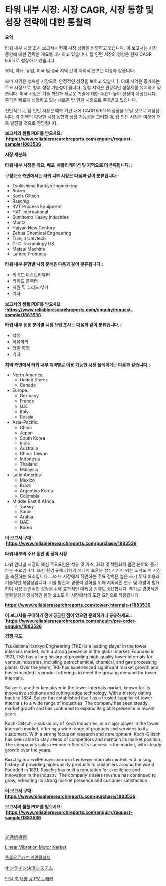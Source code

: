 <p><h1>타워 내부 시장: 시장 CAGR, 시장 동향 및 성장 전략에 대한 통찰력</h1></p><p><strong>요약</strong></p>
<p><p>타워 내부 시장 조사 보고서는 현재 시장 상황을 반영하고 있습니다. 이 보고서는 시장 동향에 대한 간략한 개요를 제시하고 있습니다. 탑 인턴 시장의 경향은 현재 CAGR 6.6%로 성장하고 있습니다.</p><p>북미, 아태, 유럽, 미국 및 중국 지역 간의 지리적 분포는 다음과 같습니다.</p><p>북미 지역은 성숙한 시장으로, 안정적인 성장을 보이고 있습니다. 아태 지역은 증가하는 주요 시장으로, 향후 성장 가능성이 큽니다. 유럽 지역은 안정적인 성장세를 유지하고 있습니다. 미국 시장은 기술 혁신과 새로운 기술에 대한 수요가 높아 성장이 예상됩니다. 중국은 빠르게 성장하고 있는 새로운 탑 인턴 시장으로 주목받고 있습니다.</p><p>전반적으로, 탑 인턴 시장은 예측 기간 내에 CAGR 6.6%의 성장을 보일 것으로 예상됩니다. 각 지역의 다양한 시장 동향과 성장 가능성을 고려할 때, 탑 인턴 시장은 미래에 더욱 발전할 것으로 전망됩니다.</p></p>
<p><strong>보고서의 샘플 PDF를 받으세요: &nbsp;<a href="https://www.reliableresearchreports.com/enquiry/request-sample/1883536">https://www.reliableresearchreports.com/enquiry/request-sample/1883536</a></strong></p>
<p><strong>시장 세분화:</strong></p>
<p><strong> 타워 내부 시장은 개요, 배포, 애플리케이션 및 지역으로 더 분류됩니다. :</strong></p>
<p><strong>구성요소 측면에서는 타워 내부 시장은 다음과 같이 분류됩니다.:</strong></p>
<p><ul><li>Tsukishima Kankyo Engineering</li><li>Sulzer</li><li>Koch-Glitsch</li><li>Raschig</li><li>RVT Process Equipment</li><li>HAT International</li><li>Sumitomo Heavy Industries</li><li>Montz</li><li>Haiyan New Century</li><li>Zehua Chemical Engineering</li><li>Tianjin Univtech</li><li>GTC Technology US</li><li>Matsui Machine</li><li>Lantec Products</li></ul></p>
<p><strong> 타워 내부 유형별 시장 분석은 다음과 같이 분류됩니다.:</strong></p>
<p><ul><li>리퀴드 디스트리뷰터</li><li>리퀴드 콜렉터</li><li>지원 및 그리드 찾기</li><li>기타</li></ul></p>
<p><strong>보고서의 샘플 PDF를 받으세요 :<a href="https://www.reliableresearchreports.com/enquiry/request-sample/1883536">https://www.reliableresearchreports.com/enquiry/request-sample/1883536</a></strong></p>
<p><strong> 타워 내부 응용 분야별 시장 산업 조사는 다음과 같이 분류됩니다.:</strong></p>
<p><ul><li>석유</li><li>석유화학</li><li>정밀 화학</li><li>기타</li></ul></p>
<p><strong>지역 측면에서 타워 내부 지역별로 이용 가능한 시장 플레이어는 다음과 같습니다.:</strong></p>
<p><ul>
    <li>
        North America:
        <ul>
            <li>United States</li>
            <li>Canada</li>
        </ul>
    </li>
    <li>
        Europe:
        <ul>
            <li>Germany</li>
            <li>France</li>
            <li>U.K.</li>
            <li>Italy</li>
            <li>Russia</li>
        </ul>
    </li>
    <li>
        Asia-Pacific:
        <ul>
            <li>China</li>
            <li>Japan</li>
            <li>South Korea</li>
            <li>India</li>
            <li>Australia</li>
            <li>China Taiwan</li>
            <li>Indonesia</li>
            <li>Thailand</li>
            <li>Malaysia</li>
        </ul>
    </li>
    <li>
        Latin America:
        <ul>
            <li>Mexico</li>
            <li>Brazil</li>
            <li>Argentina Korea</li>
            <li>Colombia</li>
        </ul>
    </li>
    <li>
        Middle East & Africa:
        <ul>
            <li>Turkey</li>
            <li>Saudi</li>
            <li>Arabia</li>
            <li>UAE</li>
            <li>Korea</li>
        </ul>
    </li>
    </ul></p>
<p><strong>이 보고서 구매: &nbsp;<a href="https://www.reliableresearchreports.com/purchase/1883536">https://www.reliableresearchreports.com/purchase/1883536</a></strong></p>
<p><strong>타워 내부의 주요 동인 및 장벽 시장</strong></p>
<p><p>타워 인터널 시장의 핵심 주도요인은 석유 및 가스, 화학 및 석탄화력 발전 분야의 증가하는 수요입니다. 또한 환경 규제 강화와 에너지 효율을 향상시키기 위한 노력도 이 시장을 촉진하는 요소입니다. 그러나 시장에서 직면하는 주요 장벽은 높은 초기 투자 비용과 기술적인 복잡성입니다. 기술 발전과 경쟁력 강화를 위해 지속적인 연구 및 개발이 필요하며 시장 전반적인 성장을 위해 효과적인 마케팅 전략도 중요합니다. 추가로 경영적인 불확실성과 정치적인 불안 요소도 이 시장에서의 도전 요인으로 작용합니다.</p></p>
<p><strong><a href="https://www.reliableresearchreports.com/tower-internals-r1883536">https://www.reliableresearchreports.com/tower-internals-r1883536</a></strong></p>
<p><strong>이 보고서를 구매하기 전에 궁금한 점이 있으면 문의하거나 공유하세요.: &nbsp;<a href="https://www.reliableresearchreports.com/enquiry/pre-order-enquiry/1883536">https://www.reliableresearchreports.com/enquiry/pre-order-enquiry/1883536</a></strong></p>
<p><strong>경쟁 구도</strong></p>
<p><p>Tsukishima Kankyo Engineering (TKE) is a leading player in the tower internals market, with a strong presence in the global market. Founded in 1921, TKE has a long history of providing high-quality tower internals for various industries, including petrochemical, chemical, and gas processing plants. Over the years, TKE has experienced significant market growth and has expanded its product offerings to meet the growing demand for tower internals.</p><p>Sulzer is another key player in the tower internals market, known for its innovative solutions and cutting-edge technology. With a history dating back to 1834, Sulzer has established itself as a trusted supplier of tower internals to a wide range of industries. The company has seen steady market growth and has continued to expand its global presence in recent years.</p><p>Koch-Glitsch, a subsidiary of Koch Industries, is a major player in the tower internals market, offering a wide range of products and services to its customers. With a strong focus on research and development, Koch-Glitsch has been able to stay ahead of competitors and maintain its market position. The company's sales revenue reflects its success in the market, with steady growth over the years.</p><p>Raschig is a well-known name in the tower internals market, with a long history of providing high-quality products to customers around the world. Founded in 1891, Raschig has built a reputation for excellence and innovation in the industry. The company's sales revenue has continued to grow, reflecting its strong market presence and customer satisfaction.</p></p>
<p><strong>이 보고서 구매: &nbsp; <a href="https://www.reliableresearchreports.com/purchase/1883536">https://www.reliableresearchreports.com/purchase/1883536</a></strong></p>
<p><strong>보고서의 샘플 PDF를 받으세요: &nbsp;<a href="https://www.reliableresearchreports.com/enquiry/request-sample/1883536">https://www.reliableresearchreports.com/enquiry/request-sample/1883536</a></strong><strong></strong></p>
<p>&nbsp;</p>
<p><p><a href="https://github.com/mcbeesbxa270/Market-Research-Report-List-1/blob/main/158198320910.md">光通信機器</a></p><p><a href="https://github.com/BryceTownsendr/Market-Research-Report-List-4/blob/main/linear-vibration-motor-market.md">Linear Vibration Motor Market</a></p><p><a href="https://github.com/vskv4779xr1/Market-Research-Report-List-1/blob/main/513258419414.md">플루오르카본 계면활성제</a></p><p><a href="https://github.com/ksxzwxabcuynh011/Market-Research-Report-List-1/blob/main/408281320909.md">オンライン決済システム</a></p><p><a href="https://github.com/xvz497517413/Market-Research-Report-List-1/blob/main/777765119413.md">단일 축 태양 광 PV 트래커</a></p></p>